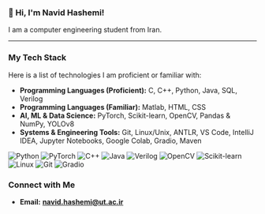 ### 👋 Hi, I'm Navid Hashemi!

I am a computer engineering student from Iran.

---

###  My Tech Stack

Here is a list of technologies I am proficient or familiar with:

* **Programming Languages (Proficient):** C, C++, Python, Java, SQL, Verilog
* **Programming Languages (Familiar):** Matlab, HTML, CSS
* **AI, ML & Data Science:** PyTorch, Scikit-learn, OpenCV, Pandas & NumPy, YOLOv8
* **Systems & Engineering Tools:** Git, Linux/Unix, ANTLR, VS Code, IntelliJ IDEA, Jupyter Notebooks, Google Colab, Gradio, Maven

<p align="left">
  <img src="https://img.shields.io/badge/Python-3776AB?style=for-the-badge&logo=python&logoColor=white" alt="Python"/>
  <img src="https://img.shields.io/badge/PyTorch-EE4C2C?style=for-the-badge&logo=pytorch&logoColor=white" alt="PyTorch"/>
  <img src="https://img.shields.io/badge/C++-00599C?style=for-the-badge&logo=cplusplus&logoColor=white" alt="C++"/>
  <img src="https://img.shields.io/badge/Java-ED8B00?style=for-the-badge&logo=openjdk&logoColor=white" alt="Java"/>
  <img src="https://img.shields.io/badge/Verilog-8E00FF?style=for-the-badge&logo=verilog&logoColor=white" alt="Verilog"/>
  <img src="https://img.shields.io/badge/OpenCV-5C3EE8?style=for-the-badge&logo=opencv&logoColor=white" alt="OpenCV"/>
  <img src="https://img.shields.io/badge/scikit_learn-F7931E?style=for-the-badge&logo=scikit-learn&logoColor=white" alt="Scikit-learn"/>
  <img src="https://img.shields.io/badge/Linux-FCC624?style=for-the-badge&logo=linux&logoColor=black" alt="Linux"/>
  <img src="https://img.shields.io/badge/Git-F05032?style=for-the-badge&logo=git&logoColor=white" alt="Git"/>
  <img src="https://img.shields.io/badge/Gradio-FF7C00?style=for-the-badge&logo=gradio&logoColor=white" alt="Gradio"/>
</p>

###  Connect with Me

* **Email:** **navid.hashemi@ut.ac.ir**
